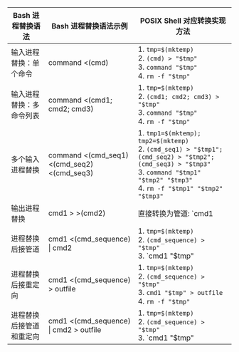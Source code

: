 | Bash 进程替换语法        | Bash 进程替换语法示例                       | POSIX Shell 对应转换实现方法                                 |
| ------------------------ | ------------------------------------------- | ------------------------------------------------------------ |
| 输入进程替换：单个命令   | command <(cmd)                              | 1. `tmp=$(mktemp)` <br> 2. `(cmd) > "$tmp"` <br> 3. `command "$tmp"` <br> 4. `rm -f "$tmp"` |
| 输入进程替换：多命令列表 | command <(cmd1; cmd2; cmd3)                 | 1. `tmp=$(mktemp)` <br> 2. `(cmd1; cmd2; cmd3) > "$tmp"` <br> 3. `command "$tmp"` <br> 4. `rm -f "$tmp"` |
| 多个输入进程替换         | command <(cmd_seq1) <(cmd_seq2) <(cmd_seq3) | 1. `tmp1=$(mktemp); tmp2=$(mktemp)` <br> 2. `(cmd_seq1) > "$tmp1"; (cmd_seq2) > "$tmp2"; (cmd_seq3) > "$tmp3"` <br> 3. `command "$tmp1" "$tmp2" "$tmp3"` <br> 4. `rm -f "$tmp1" "$tmp2" "$tmp3"` |
| 输出进程替换             | cmd1 > >(cmd2)                              | 直接转换为管道: `cmd1 | cmd2`                                |
| 进程替换后接管道         | cmd1 <(cmd_sequence) \| cmd2                | 1. `tmp=$(mktemp)` <br> 2. `(cmd_sequence) > "$tmp"` <br> 3. `cmd1 "$tmp" | cmd2` <br> 4. `rm -f "$tmp"` |
| 进程替换后接重定向       | cmd1 <(cmd_sequence) > outfile              | 1. `tmp=$(mktemp)` <br> 2. `(cmd_sequence) > "$tmp"` <br> 3. `cmd1 "$tmp" > outfile` <br> 4. `rm -f "$tmp"` |
| 进程替换后接管道和重定向 | cmd1 <(cmd_sequence) \| cmd2 > outfile      | 1. `tmp=$(mktemp)` <br/> 2. `(cmd_sequence) > "$tmp"` <br/> 3. `cmd1 "$tmp" | cmd2 > outfile` <br/> 4. `rm -f "$tmp"` |

